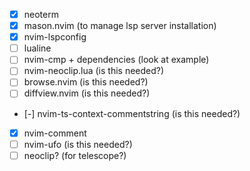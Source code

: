 - [x] neoterm
- [x] mason.nvim (to manage lsp server installation)
- [x] nvim-lspconfig
- [ ] lualine
- [ ] nvim-cmp + dependencies (look at example)
- [ ] nvim-neoclip.lua (is this needed?) 
- [ ] browse.nvim (is this needed?)
- [ ] diffview.nvim (is this needed?)
- [-] nvim-ts-context-commentstring (is this needed?)
- [x] nvim-comment
- [ ] nvim-ufo (is this needed?)
- [ ] neoclip? (for telescope?)
